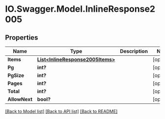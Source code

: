 # IO.Swagger.Model.InlineResponse2005
## Properties

Name | Type | Description | Notes
------------ | ------------- | ------------- | -------------
**Items** | [**List&lt;InlineResponse2005Items&gt;**](InlineResponse2005Items.md) |  | [optional] 
**Pg** | **int?** |  | [optional] 
**PgSize** | **int?** |  | [optional] 
**Pages** | **int?** |  | [optional] 
**Total** | **int?** |  | [optional] 
**AllowNext** | **bool?** |  | [optional] 

[[Back to Model list]](../README.md#documentation-for-models) [[Back to API list]](../README.md#documentation-for-api-endpoints) [[Back to README]](../README.md)

